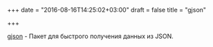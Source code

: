 +++
date = "2016-08-16T14:25:02+03:00"
draft = false
title = "gjson"

+++

<p><a href="https://github.com/tidwall/gjson">gjson</a>&nbsp;- Пакет для быстрого получения данных из JSON.</p>

